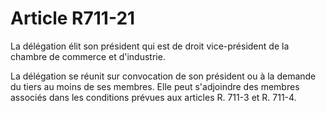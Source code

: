 # Article R711-21

La délégation élit son président qui est de droit vice-président de la chambre de commerce et d'industrie.

La délégation se réunit sur convocation de son président ou à la demande du tiers au moins de ses membres. Elle peut s'adjoindre des membres associés dans les conditions prévues aux articles R. 711-3 et R. 711-4.
